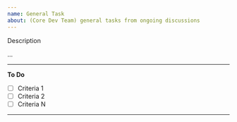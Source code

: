 ```yaml
---
name: General Task
about: (Core Dev Team) general tasks from ongoing discussions
---
```


Description

...

---

**To Do**

- [ ] Criteria 1
- [ ] Criteria 2
- [ ] Criteria N

---
